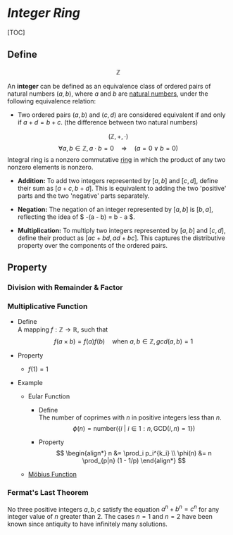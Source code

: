 # $Integer\ Ring$
[TOC]
## Define

$$
\mathbb Z
$$

An **integer** can be defined as an equivalence class of ordered pairs of natural numbers $(a, b)$, where $a$ and $b$ are [natural numbers](./Natural_Number.md), under the following equivalence relation:

- Two ordered pairs $(a, b)$ and $(c, d)$ are considered equivalent if and only if $a + d = b + c$. (the difference between two natural numbers)

$$
(\mathbb Z, +, \cdot)
$$
$$
\forall a, b \in \mathbb Z, a \cdot b = 0 \quad\Rightarrow\quad  (a = 0 \vee b = 0)  \tag{no zero divisor}
$$
Integral ring is a nonzero commutative [ring](./Ring.md) in which the product of any two nonzero elements is nonzero.

- **Addition:** To add two integers represented by $[a, b]$ and $[c, d]$, define their sum as $[a + c, b + d]$. This is equivalent to adding the two 'positive' parts and the two 'negative' parts separately.
  
- **Negation:** The negation of an integer represented by $[a, b]$ is $[b, a]$, reflecting the idea of $ -(a - b) = b - a $.
  
- **Multiplication:** To multiply two integers represented by $[a, b]$ and $[c, d]$, define their product as $[ac + bd, ad + bc]$. This captures the distributive property over the components of the ordered pairs.

## Property

### Division with Remainder & Factor

### Multiplicative Function

- Define  
  A mapping $f: \mathbb Z \to \mathbb R$, such that
  $$
  f(a \times b) = f(a) f(b) \quad \text{when}\ a, b \in \mathbb Z, gcd(a, b) = 1
  $$

- Property
  - $f(1) = 1$

- Example
  * Eular Function
    - Define  
      The number of coprimes with $n$ in positive integers less than $n$.
      $$
      \phi(n) = \text{number}(\{i\ |\ i \in 1:n, \text{GCD}(i, n) = 1\})
      $$

    - Property
      $$
      \begin{align*}
        n &= \prod_i p_i^{k_i}  \\
        \phi(n) &= n \prod_{p|n} (1 - 1/p)  
      \end{align*}
      $$

  * [Möbius Function](./Mobius_Function.md)

### Fermat's Last Theorem

No three positive integers $a, b, c$ satisfy the equation $a^n + b^n = c^n$ for any integer value of $n$ greater than $2$. The cases $n = 1$ and $n = 2$ have been known since antiquity to have infinitely many solutions.